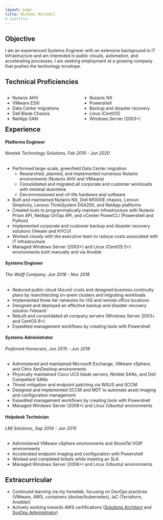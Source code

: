 ```yaml
---
layout: page
title: Michael Mitchell
# subtitle:
---
```


## Objective
I am an experienced Systems Engineer with an extensive background in IT Infrastructure and am interested in public clouds, automation, and accelerating processes. I am seeking employment at a growing company that pushes the technology envelope.

<!-- --- -->

## Technical Proficiencies
<div style="float: left; width: 50%;">
<ul>
<li>Nutanix AHV</li>
<li>VMware ESXi</li>
<li>Data Center migrations</li>
<li>Dell Blade Chassis</li>
<li>NetApp SAN</li>
</ul>
</div>

<div style="float: right; width: 50%;">
<ul>
<li>Nutanix NX</li>
<li>Powershell</li>
<li>Backup and disaster recovery</li>
<li>Linux (CentOS)</li>
<li>Windows Server (2003+)</li>
</ul>
</div>
<!--
--- -->



## Experience
#### Platforms Engineer
###### Newtek Technology Solutions, Feb 2019 - Jun 2020
- Performed large-scale, greenfield Data Center migration
  - Researched, planned, and implemented numerous Nutanix environments (Nutanix AHV and VMware)
  - Consolidated and migrated all corporate and customer workloads with minimal downtime
  - Decommissioned end-of-life hardware and software
- Built and maintained Nutanix NX, Dell M1000E chassis, Lenovo Simplivity, Lenovo ThinkSystem DS4200, and NetApp platforms
- Created tools to programmatically maintain infrastructure with Nutanix Prism API, NetApp OnTap API, and vCenter PowerCLI (Powershell and Python)
- Implemented corporate and customer backup and disaster recovery solutions (Veeam and HYCU)
- Worked closely with the executive team to reduce costs associated with IT Infrastructure
- Managed Windows Server (2003+) and Linux (CentOS 5+) environments both manually and via Ansible

#### Systems Engineer
###### The Wolff Company, Jun 2018 - Nov 2018
- Reduced public cloud (Azure) costs and designed business continuity plans by rearchitecting on-prem clusters and migrating workloads
- Implemented three tier networks for HQ and remote office locations
- Designed and deployed an effective backup and disaster recovery solution (Veeam)
- Rebuilt and consolidated all company servers (Windows Server 2003+ and CentOS 6+)
- Expedited management workflows by creating tools with Powershell

#### Systems Administrator
###### Preferred Homecare, Jun 2015 - Jun 2018
- Administered and maintained Microsoft Exchange, VMware vSphere, and Citrix XenDesktop environments
- Physically maintained Cisco UCS blade servers, Nimble SANs, and Dell Compellent SANs
- Threat mitigation and endpoint patching via WSUS and SCCM
- Designed and implemented SCCM and MDT to automate asset imaging and configuration management
- Expedited management workflows by creating tools with Powershell
- Managed Windows Server (2008+) and Linux (Ubuntu) environments

#### Helpdesk Technician
###### LMI Solutions, Sep 2014 - Jun 2015
- Administered VMware vSphere environments and ShoreTel VOIP environments
- Accelerated endpoint imaging and configuration with Powershell
- Worked and completed tickets while meeting an SLA
- Managed Windows Server (2008+) and Linux (Ubuntu) environments

<!-- --- -->

## Extracurricular
- Continued learning via my homelab, focusing on DevOps practices (VMware, AWS, containers (docker/kubernetes), IaC (Terraform, Ansible))
- Actively working towards AWS certifications ([Solutions Architect](https://aws.amazon.com/training/path-architecting/) and [SysOps Administrator](https://aws.amazon.com/certification/certified-sysops-admin-associate/))
